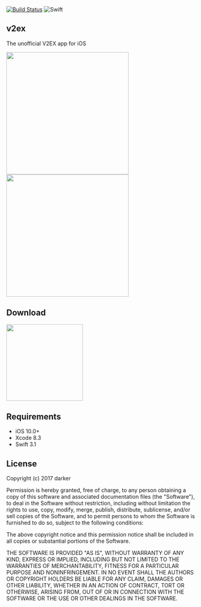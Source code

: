 [![Build Status](https://travis-ci.org/darkerk/v2ex.svg?branch=master)](https://travis-ci.org/darkerk/v2ex)
![Swift](http://img.shields.io/badge/swift-3.1-brightgreen.svg)

## v2ex

The unofficial V2EX app for iOS

<img src="http://i.imgur.com/bt9Brrj.png" width = "320" align=center />&emsp;&emsp;<img src="http://i.imgur.com/tSKZ9c0.png" width = "320" align=center />

## Download

[<img src="http://i.imgur.com/CxD7OuM.png" width = "200" align=center />](https://itunes.apple.com/us/app/id1229939820)

## Requirements

- iOS 10.0+
- Xcode 8.3
- Swift 3.1

## License

Copyright (c) 2017 darker

Permission is hereby granted, free of charge, to any person obtaining a copy
of this software and associated documentation files (the "Software"), to deal
in the Software without restriction, including without limitation the rights
to use, copy, modify, merge, publish, distribute, sublicense, and/or sell
copies of the Software, and to permit persons to whom the Software is
furnished to do so, subject to the following conditions:

The above copyright notice and this permission notice shall be included in all
copies or substantial portions of the Software.

THE SOFTWARE IS PROVIDED "AS IS", WITHOUT WARRANTY OF ANY KIND, EXPRESS OR
IMPLIED, INCLUDING BUT NOT LIMITED TO THE WARRANTIES OF MERCHANTABILITY,
FITNESS FOR A PARTICULAR PURPOSE AND NONINFRINGEMENT. IN NO EVENT SHALL THE
AUTHORS OR COPYRIGHT HOLDERS BE LIABLE FOR ANY CLAIM, DAMAGES OR OTHER
LIABILITY, WHETHER IN AN ACTION OF CONTRACT, TORT OR OTHERWISE, ARISING FROM,
OUT OF OR IN CONNECTION WITH THE SOFTWARE OR THE USE OR OTHER DEALINGS IN THE
SOFTWARE.


